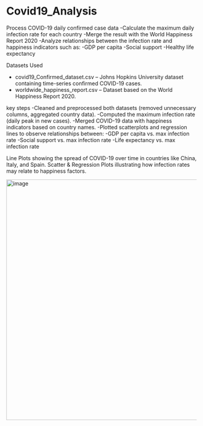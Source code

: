 # Covid19_Analysis

Process COVID-19 daily confirmed case data
-Calculate the maximum daily infection rate for each country
-Merge the result with the World Happiness Report 2020
-Analyze relationships between the infection rate and happiness indicators such as:
-GDP per capita
-Social support
-Healthy life expectancy

Datasets Used
- covid19_Confirmed_dataset.csv – Johns Hopkins University dataset containing time-series confirmed COVID-19 cases.
- worldwide_happiness_report.csv – Dataset based on the World Happiness Report 2020.

key steps
-Cleaned and preprocessed both datasets (removed unnecessary columns, aggregated country data).
-Computed the maximum infection rate (daily peak in new cases).
-Merged COVID-19 data with happiness indicators based on country names.
-Plotted scatterplots and regression lines to observe relationships between:
-GDP per capita vs. max infection rate
-Social support vs. max infection rate
-Life expectancy vs. max infection rate

Line Plots showing the spread of COVID-19 over time in countries like China, Italy, and Spain.
Scatter & Regression Plots illustrating how infection rates may relate to happiness factors.

<img width="1253" height="637" alt="image" src="https://github.com/user-attachments/assets/51d563f8-20b9-4a6f-9f88-3f24c4ed8de1" />

